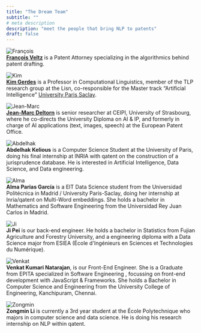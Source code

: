 ```yaml
---
title: "The Dream Team"
subtitle: ""
# meta description
description: "meet the people that bring NLP to patents"
draft: false
---
```



![François](/images/François.png) <br>[**François Veltz**](https://algopatent.com) is a Patent Attorney specializing in the algorithmics behind patent drafting. 

![Kim](/images/Kim.jpg)  <br>[**Kim Gerdes**](https://gerdes.fr) is a Professor in Computational Linguistics, member of the TLP research group at the Lisn, co-responsible for the Master track “Artificial Intelligence” [University Paris Saclay](https://www.universite-paris-saclay.fr/). 


![Jean-Marc](/images/Jean-Marc.jpg)  <br>[**Jean-Marc Deltorn**](https://www.linkedin.com/in/jean-marc-deltorn-809751158/) is senior researcher at CEIPI, University of Strasbourg, where he co-directs the University Diploma on AI & IP, and formerly in charge of AI applications (text, images, speech) at the European Patent Office.

![Abdelhak](/images/Abdelhak.jpg) <br>**Abdelhak Kelious** is a Computer Science Student at the University of Paris, doing his final internship at INRIA with qatent on the construction of a jurisprudence database. He is interested in Artificial Intelligence, Data Science, and Data engineering.

![Alma](/images/Alma.png) <br>**Alma Parias García** is a EIT Data Science student from the Universidad Politécnica in Madrid / University Paris-Saclay, doing her internship at Inria/qatent on Multi-Word embeddings. She holds a bachelor in Mathematics and Software Engineering from the Universidad Rey Juan Carlos in Madrid.

![Ji](/images/Ji.png) <br>**Ji Pei** is our back-end engineer. He holds a bachelor in Statistics from Fujian Agriculture and Forestry University, and a engineering diploma with a Data Science major from ESIEA (École d'Ingénieurs en Sciences et Technologies du Numérique).

![Venkat](/images/Venkat.png) <br>**Venkat Kumari Natarajan**, is our Front-End Engineer. She is a Graduate from EPITA specialized in Software Engineering , focussing on front-end development with JavaScript & Frameworks. She holds a Bachelor in Computer Science and Engineering from the University College of Engineering, Kanchipuram, Chennai.

![Zongmin](/images/Zongmin.jpg) <br>**Zongmin Li** is currently a 3rd year student at the École Polytechnique who majors in computer science and data science. He is doing his research internship on NLP within qatent.